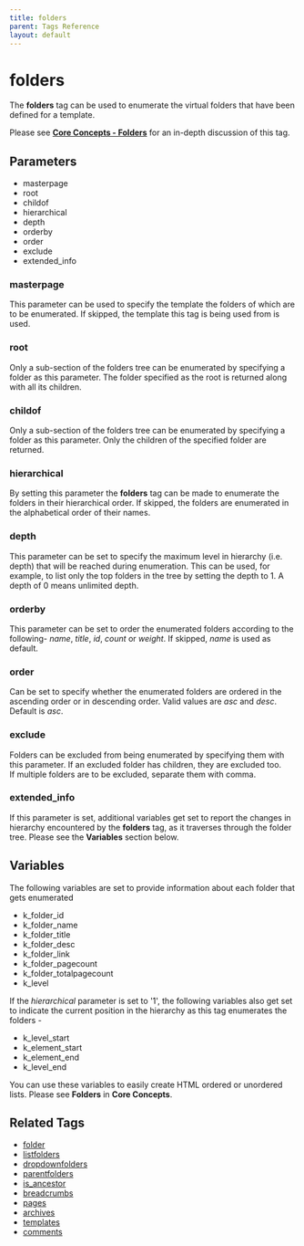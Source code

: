 ```yaml
---
title: folders
parent: Tags Reference
layout: default
---
```


# folders

The **folders** tag can be used to enumerate the virtual folders that have been defined for a template.

Please see [**Core Concepts - Folders**](../concepts/using-folders.html) for an in-depth discussion of this tag.

## Parameters

* masterpage
* root
* childof
* hierarchical
* depth
* orderby
* order
* exclude
* extended_info

### masterpage

This parameter can be used to specify the template the folders of which are to be enumerated. If skipped, the template this tag is being used from is used.

### root

Only a sub-section of the folders tree can be enumerated by specifying a folder as this parameter. The folder specified as the root is returned along with all its children.

### childof

Only a sub-section of the folders tree can be enumerated by specifying a folder as this parameter. Only the children of the specified folder are returned.

### hierarchical

By setting this parameter the **folders** tag can be made to enumerate the folders in their hierarchical order. If skipped, the folders are enumerated in the alphabetical order of their names.

### depth

This parameter can be set to specify the maximum level in hierarchy (i.e. depth) that will be reached during enumeration. This can be used, for example, to list only the top folders in the tree by setting the depth to 1\. A depth of 0 means unlimited depth.

### orderby

This parameter can be set to order the enumerated folders according to the following- _name_, _title_, _id_, _count_ or _weight_. If skipped, _name_ is used as default.

### order

Can be set to specify whether the enumerated folders are ordered in the ascending order or in descending order. Valid values are _asc_ and _desc_. Default is _asc_.

### exclude

Folders can be excluded from being enumerated by specifying them with this parameter. If an excluded folder has children, they are excluded too.<br/>
If multiple folders are to be excluded, separate them with comma.

### extended_info

If this parameter is set, additional variables get set to report the changes in hierarchy encountered by the **folders** tag, as it traverses through the folder tree. Please see the **Variables** section below.

## Variables

The following variables are set to provide information about each folder that gets enumerated

* k_folder_id
* k_folder_name
* k_folder_title
* k_folder_desc
* k_folder_link
* k_folder_pagecount
* k_folder_totalpagecount
* k_level

If the _hierarchical_ parameter is set to '1', the following variables also get set to indicate the current position in the hierarchy as this tag enumerates the folders -

* k_level_start
* k_element_start
* k_element_end
* k_level_end

You can use these variables to easily create HTML ordered or unordered lists. Please see **Folders** in **Core Concepts**.

## Related Tags

* [folder](./folder.html)
* [listfolders](./listfolders.html)
* [dropdownfolders](./dropdownfolders.html)
* [parentfolders](./parentfolders.html)
* [is_ancestor](./is_ancestor.html)
* [breadcrumbs](./breadcrumbs.html)
* [pages](./pages.html)
* [archives](./archives.html)
* [templates](./templates.html)
* [comments](./comments.html)
